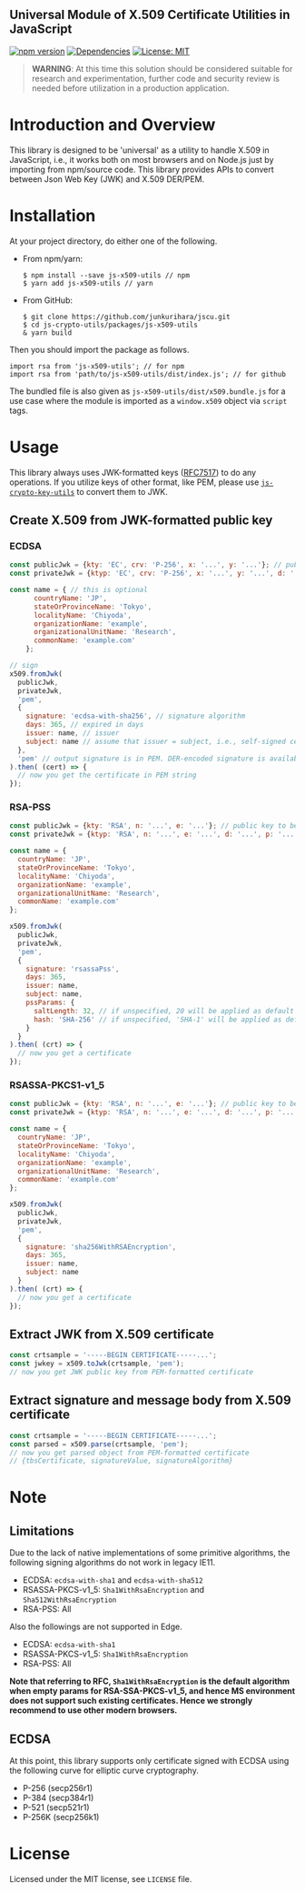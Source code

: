 Universal Module of X.509 Certificate Utilities in JavaScript 
--
[![npm version](https://badge.fury.io/js/js-x509-utils.svg)](https://badge.fury.io/js/js-x509-utils)
[![Dependencies](https://david-dm.org/junkurihara/jscu.svg?path=packages/js-x509-utils)](https://david-dm.org/junkurihara/jscu?path=packages/js-x509-utils)
[![License: MIT](https://img.shields.io/badge/License-MIT-yellow.svg)](https://opensource.org/licenses/MIT)

> **WARNING**: At this time this solution should be considered suitable for research and experimentation, further code and security review is needed before utilization in a production application.

# Introduction and Overview
This library is designed to be 'universal' as a utility to handle X.509 in JavaScript, i.e., it works both on most browsers and on Node.js just by importing from npm/source code. This library provides APIs to convert between Json Web Key (JWK) and X.509 DER/PEM.

# Installation
At your project directory, do either one of the following.

- From npm/yarn:
  ```shell
  $ npm install --save js-x509-utils // npm
  $ yarn add js-x509-utils // yarn
  ```
- From GitHub:
  ```shell
  $ git clone https://github.com/junkurihara/jscu.git
  $ cd js-crypto-utils/packages/js-x509-utils
  & yarn build
  ```

Then you should import the package as follows.

```shell
import rsa from 'js-x509-utils'; // for npm
import rsa from 'path/to/js-x509-utils/dist/index.js'; // for github
```

The bundled file is also given as `js-x509-utils/dist/x509.bundle.js` for a use case where the module is imported as a `window.x509` object via `script` tags.
  
# Usage
This library always uses JWK-formatted keys ([RFC7517](https://tools.ietf.org/html/rfc7517)) to do any operations. If you utilize keys of other format, like PEM, please use [`js-crypto-key-utils`](https://github.com/junkurihara/js-crypto-key-utils) to convert them to JWK.


## Create X.509 from JWK-formatted public key
### ECDSA
```javascript
const publicJwk = {kty: 'EC', crv: 'P-256', x: '...', y: '...'}; // public key to be signed
const privateJwk = {ktyp: 'EC', crv: 'P-256', x: '...', y: '...', d: '...'}; // private key

const name = { // this is optional
      countryName: 'JP',
      stateOrProvinceName: 'Tokyo',
      localityName: 'Chiyoda',
      organizationName: 'example',
      organizationalUnitName: 'Research',
      commonName: 'example.com'
    };

// sign
x509.fromJwk(
  publicJwk,
  privateJwk,
  'pem',
  {
    signature: 'ecdsa-with-sha256', // signature algorithm
    days: 365, // expired in days
    issuer: name, // issuer
    subject: name // assume that issuer = subject, i.e., self-signed certificate
  },
  'pem' // output signature is in PEM. DER-encoded signature is available with 'der'.
).then( (cert) => {
  // now you get the certificate in PEM string
});
```

### RSA-PSS
```javascript
const publicJwk = {kty: 'RSA', n: '...', e: '...'}; // public key to be signed
const privateJwk = {ktyp: 'RSA', n: '...', e: '...', d: '...', p: '...', q: '...', ...}; // private key

const name = {
  countryName: 'JP',
  stateOrProvinceName: 'Tokyo',
  localityName: 'Chiyoda',
  organizationName: 'example',
  organizationalUnitName: 'Research',
  commonName: 'example.com'
};

x509.fromJwk(
  publicJwk,
  privateJwk,
  'pem',
  {
    signature: 'rsassaPss',
    days: 365,
    issuer: name,
    subject: name,
    pssParams: {
      saltLength: 32, // if unspecified, 20 will be applied as default value
      hash: 'SHA-256' // if unspecified, 'SHA-1' will be applied as default value (but I do not not recommend SHA-1)
    }
  }
).then( (crt) => {
  // now you get a certificate
});
```

### RSASSA-PKCS1-v1_5
```javascript
const publicJwk = {kty: 'RSA', n: '...', e: '...'}; // public key to be signed
const privateJwk = {ktyp: 'RSA', n: '...', e: '...', d: '...', p: '...', q: '...', ...}; // private key

const name = {
  countryName: 'JP',
  stateOrProvinceName: 'Tokyo',
  localityName: 'Chiyoda',
  organizationName: 'example',
  organizationalUnitName: 'Research',
  commonName: 'example.com'
};

x509.fromJwk(
  publicJwk,
  privateJwk,
  'pem',
  {
    signature: 'sha256WithRSAEncryption',
    days: 365,
    issuer: name,
    subject: name
  }
).then( (crt) => {
  // now you get a certificate
});
```


## Extract JWK from X.509 certificate
```javascript
const crtsample = '-----BEGIN CERTIFICATE-----...'; 
const jwkey = x509.toJwk(crtsample, 'pem');
// now you get JWK public key from PEM-formatted certificate     
```

## Extract signature and message body from X.509 certificate
```javascript
const crtsample = '-----BEGIN CERTIFICATE-----...';
const parsed = x509.parse(crtsample, 'pem');
// now you get parsed object from PEM-formatted certificate
// {tbsCertificate, signatureValue, signatureAlgorithm}
```

# Note
## Limitations
Due to the lack of native implementations of some primitive algorithms, the following signing algorithms do not work in legacy IE11.
- ECDSA: `ecdsa-with-sha1` and `ecdsa-with-sha512`
- RSASSA-PKCS-v1_5: `Sha1WithRsaEncryption` and `Sha512WithRsaEncryption`
- RSA-PSS: All

Also the followings are not supported in Edge.
- ECDSA: `ecdsa-with-sha1`
- RSASSA-PKCS-v1_5: `Sha1WithRsaEncryption`
- RSA-PSS: All

**Note that referring to RFC, `Sha1WithRsaEncryption` is the default algorithm when empty params for RSA-SSA-PKCS-v1_5, and hence MS environment does not support such existing certificates. Hence we strongly recommend to use other modern browsers.** 


## ECDSA
At this point, this library supports only certificate signed with ECDSA using the following curve for elliptic curve cryptography.
- P-256 (secp256r1)
- P-384 (secp384r1)
- P-521 (secp521r1)
- P-256K (secp256k1)

# License
Licensed under the MIT license, see `LICENSE` file.
